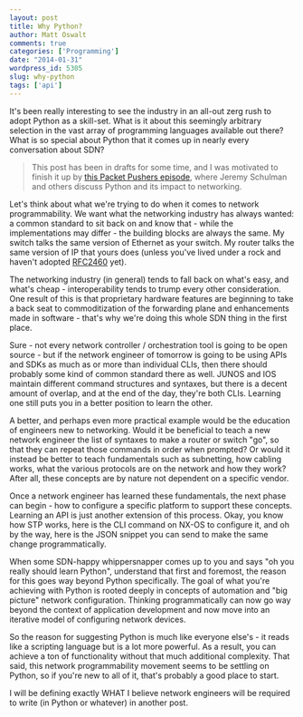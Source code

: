 ```yaml
---
layout: post
title: Why Python?
author: Matt Oswalt
comments: true
categories: ['Programming']
date: "2014-01-31"
wordpress_id: 5305
slug: why-python
tags: ['api']
---
```



It's been really interesting to see the industry in an all-out zerg rush to adopt Python as a skill-set. What is it about this seemingly arbitrary selection in the vast array of programming languages available out there? What is so special about Python that it comes up in nearly every conversation about SDN?

> This post has been in drafts for some time, and I was motivated to finish it up by [this Packet Pushers episode](http://packetpushers.net/show-176-intro-to-python-automation-for-network-engineers/), where Jeremy Schulman and others discuss Python and its impact to networking.

Let's think about what we're trying to do when it comes to network programmability. We want what the networking industry has always wanted: a common standard to sit back on and know that - while the implementations may differ - the building blocks are always the same. My switch talks the same version of Ethernet as your switch. My router talks the same version of IP that yours does (unless you've lived under a rock and haven't adopted [RFC2460](http://tools.ietf.org/html/rfc2460) yet).

The networking industry (in general) tends to fall back on what's easy, and what's cheap - interoperability tends to trump every other consideration. One result of this is that proprietary hardware features are beginning to take a back seat to commoditization of the forwarding plane and enhancements made in software - that's why we're doing this whole SDN thing in the first place.

Sure - not every network controller / orchestration tool is going to be open source - but if the network engineer of tomorrow is going to be using APIs and SDKs as much as or more than individual CLIs, then there should probably some kind of common standard there as well. JUNOS and IOS maintain different command structures and syntaxes, but there is a decent amount of overlap, and at the end of the day, they're both CLIs. Learning one still puts you in a better position to learn the other.

A better, and perhaps even more practical example would be the education of engineers new to networking. Would it be beneficial to teach a new network engineer the list of syntaxes to make a router or switch "go", so that they can repeat those commands in order when prompted? Or would it instead be better to teach fundamentals such as subnetting, how cabling works, what the various protocols are on the network and how they work? After all, these concepts are by nature not dependent on a specific vendor.

Once a network engineer has learned these fundamentals, the next phase can begin - how to configure a specific platform to support these concepts. Learning an API is just another extension of this process. Okay, you know how STP works, here is the CLI command on NX-OS to configure it, and oh by the way, here is the JSON snippet you can send to make the same change programmatically.

When some SDN-happy whippersnapper comes up to you and says "oh you really should learn Python", understand that first and foremost, the reason for this goes way beyond Python specifically. The goal of what you're achieving with Python is rooted deeply in concepts of automation and "big picture" network configuration. Thinking programmatically can now go way beyond the context of application development and now move into an iterative model of configuring network devices.

So the reason for suggesting Python is much like everyone else's - it reads like a scripting language but is a lot more powerful. As a result, you can achieve a ton of functionality without that much additional complexity. That said, this network programmability movement seems to be settling on Python, so if you're new to all of it, that's probably a good place to start.

I will be defining exactly WHAT I believe network engineers will be required to write (in Python or whatever) in another post.
